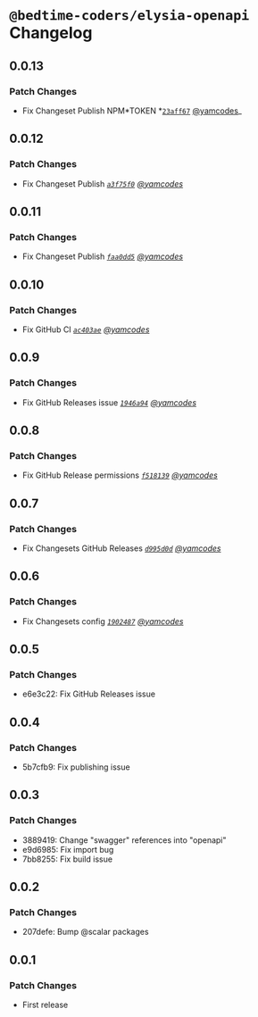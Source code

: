 # `@bedtime-coders/elysia-openapi` Changelog

## 0.0.13

### Patch Changes

-   Fix Changeset Publish NPM*TOKEN *[`23aff67`](https://github.com/bedtime-coders/elysia-openapi/commit/23aff67e1eed4547fe1f358a2b13a22fb41a111a) [@yamcodes](https://github.com/yamcodes)\_

## 0.0.12

### Patch Changes

-   Fix Changeset Publish _[`a3f75f0`](https://github.com/bedtime-coders/elysia-openapi/commit/a3f75f086b8966f2bd03480187c0eb79bbcf3ada) [@yamcodes](https://github.com/yamcodes)_

## 0.0.11

### Patch Changes

-   Fix Changeset Publish _[`faa0dd5`](https://github.com/bedtime-coders/elysia-openapi/commit/faa0dd53136203e082683da267e55f25589c73b4) [@yamcodes](https://github.com/yamcodes)_

## 0.0.10

### Patch Changes

-   Fix GitHub CI _[`ac403ae`](https://github.com/bedtime-coders/elysia-openapi/commit/ac403aea1c8bc5d607901b0b058f3719bf4218fc) [@yamcodes](https://github.com/yamcodes)_

## 0.0.9

### Patch Changes

-   Fix GitHub Releases issue _[`1946a94`](https://github.com/bedtime-coders/elysia-openapi/commit/1946a944c5a10951017d78f988a831d8176aa4f4) [@yamcodes](https://github.com/yamcodes)_

## 0.0.8

### Patch Changes

-   Fix GitHub Release permissions _[`f518139`](https://github.com/bedtime-coders/elysia-openapi/commit/f518139bf3863eb0c1fafa541f6b39f4a2c53c3a) [@yamcodes](https://github.com/yamcodes)_

## 0.0.7

### Patch Changes

-   Fix Changesets GitHub Releases _[`d995d0d`](https://github.com/bedtime-coders/elysia-openapi/commit/d995d0de682e32a7432de03fdf177ba361de53d5) [@yamcodes](https://github.com/yamcodes)_

## 0.0.6

### Patch Changes

-   Fix Changesets config _[`1902487`](https://github.com/bedtime-coders/elysia-openapi/commit/19024872c91abf1d2d7b9bd006874eb0af85777e) [@yamcodes](https://github.com/yamcodes)_

## 0.0.5

### Patch Changes

-   e6e3c22: Fix GitHub Releases issue

## 0.0.4

### Patch Changes

-   5b7cfb9: Fix publishing issue

## 0.0.3

### Patch Changes

-   3889419: Change "swagger" references into "openapi"
-   e9d6985: Fix import bug
-   7bb8255: Fix build issue

## 0.0.2

### Patch Changes

-   207defe: Bump @scalar packages

## 0.0.1

### Patch Changes

-   First release
